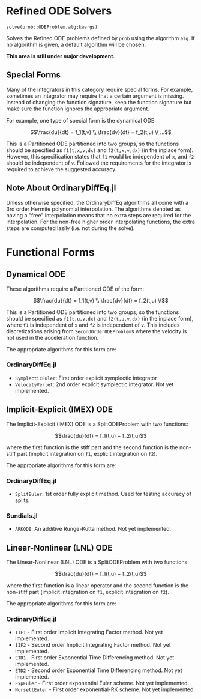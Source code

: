 # Refined ODE Solvers

`solve(prob::ODEProblem,alg;kwargs)`

Solves the Refined ODE problems defined by `prob` using the algorithm `alg`.
If no algorithm is given, a default algorithm will be chosen.

**This area is still under major development.**

## Special Forms

Many of the integrators in this category require special forms. For example,
sometimes an integrator may require that a certain argument is missing. Instead
of changing the function signature, keep the function signature but make sure
the function ignores the appropriate argument.

For example, one type of special form is the dynamical ODE:

```math
\frac{du}{dt} = f_1(t,v) \\
\frac{dv}{dt} = f_2(t,u) \\
...
```

This is a Partitioned ODE partitioned into two groups, so the functions should be
specified as `f1(t,x,v,dx)` and `f2(t,x,v,dx)` (in the inplace form). However,
this specification states that `f1` would be independent of `x`, and `f2` should
be independent of `v`. Followed the requirements for the integrator is required
to achieve the suggested accuracy.

## Note About OrdinaryDiffEq.jl

Unless otherwise specified, the OrdinaryDiffEq algorithms all come with a
3rd order Hermite polynomial interpolation. The algorithms denoted as having a "free"
interpolation means that no extra steps are required for the interpolation. For
the non-free higher order interpolating functions, the extra steps are computed
lazily (i.e. not during the solve).

# Functional Forms

## Dynamical ODE

These algorithms require a Partitioned ODE of the form:

```math
\frac{du}{dt} = f_1(t,v) \\
\frac{dv}{dt} = f_2(t,u) \\
```
This is a Partitioned ODE partitioned into two groups, so the functions should be
specified as `f1(t,u,v,dx)` and `f2(t,u,v,dx)` (in the inplace form), where `f1`
is independent of `x` and `f2` is independent of `v`. This includes discretizations
arising from `SecondOrderODEProblem`s where the velocity is not used in the acceleration
function.

The appropriate algorithms for this form are:

### OrdinaryDiffEq.jl

- `SymplecticEuler`: First order explicit symplectic integrator
- `VelocityVerlet`: 2nd order explicit symplectic integrator. Not yet implemented.

## Implicit-Explicit (IMEX) ODE

The Implicit-Explicit (IMEX) ODE is a SplitODEProblem with two functions:

```math
\frac{du}{dt} =  f_1(t,u) + f_2(t,u)
```

where the first function is the stiff part and the second function is the non-stiff
part (implicit integration on `f1`, explicit integration on `f2`).

The appropriate algorithms for this form are:

### OrdinaryDiffEq.jl

- `SplitEuler`: 1st order fully explicit method. Used for testing accuracy of splits.

### Sundials.jl

- `ARKODE`: An additive Runge-Kutta method. Not yet implemented.

## Linear-Nonlinear (LNL) ODE

The Linear-Nonlinear (LNL) ODE is a SplitODEProblem with two functions:

```math
\frac{du}{dt} =  f_1(t,u) + f_2(t,u)
```

where the first function is a linear operator and the second function is the non-stiff
part (implicit integration on `f1`, explicit integration on `f2`).

The appropriate algorithms for this form are:

### OrdinaryDiffEq.jl

- `IIF1` - First order Implicit Integrating Factor method. Not yet implemented.
- `IIF2` - Second order Implicit Integrating Factor method. Not yet implemented.
- `ETD1` - First order Exponential Time Differencing method. Not yet implemented.
- `ETD2` - Second order Exponential Time Differencing method. Not yet implemented.
- `ExpEuler` - First order exponential Euler scheme. Not yet implemented.
- `NorsettEuler` - First order exponential-RK scheme. Not yet implemented.
